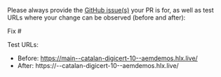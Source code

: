 Please always provide the [GitHub issue(s)](../issues) your PR is for, as well as test URLs where your change can be observed (before and after):

Fix #<gh-issue-id>

Test URLs:
- Before: https://main--catalan-digicert-10--aemdemos.hlx.live/
- After: https://<branch>--catalan-digicert-10--aemdemos.hlx.live/
